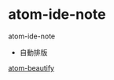 # atom-ide-note
atom-ide-note

* 自動排版

[atom-beautify](https://github.com/Glavin001/atom-beautify)

